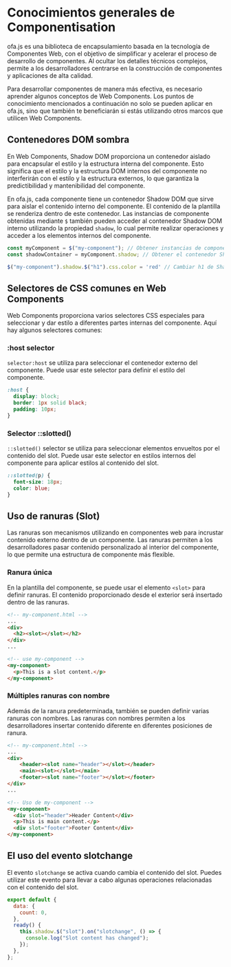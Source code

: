 # Conocimientos generales de Componentisation

ofa.js es una biblioteca de encapsulamiento basada en la tecnología de Componentes Web, con el objetivo de simplificar y acelerar el proceso de desarrollo de componentes. Al ocultar los detalles técnicos complejos, permite a los desarrolladores centrarse en la construcción de componentes y aplicaciones de alta calidad.

Para desarrollar componentes de manera más efectiva, es necesario aprender algunos conceptos de Web Components. Los puntos de conocimiento mencionados a continuación no solo se pueden aplicar en ofa.js, sino que también te beneficiarán si estás utilizando otros marcos que utilicen Web Components.

## Contenedores DOM sombra

En Web Components, Shadow DOM proporciona un contenedor aislado para encapsular el estilo y la estructura interna del componente. Esto significa que el estilo y la estructura DOM internos del componente no interferirán con el estilo y la estructura externos, lo que garantiza la predictibilidad y mantenibilidad del componente.

En ofa.js, cada componente tiene un contenedor Shadow DOM que sirve para aislar el contenido interno del componente. El contenido de la plantilla se renderiza dentro de este contenedor. Las instancias de componente obtenidas mediante `$` también pueden acceder al contenedor Shadow DOM interno utilizando la propiedad `shadow`, lo cual permite realizar operaciones y acceder a los elementos internos del componente.

```javascript
const myComponent = $("my-component"); // Obtener instancias de componentes
const shadowContainer = myComponent.shadow; // Obtener el contenedor Shadow DOM del componente

$("my-component").shadow.$("h1").css.color = 'red' // Cambiar h1 de Shadow DOM a color rojo
```

## Selectores de CSS comunes en Web Components

Web Components proporciona varios selectores CSS especiales para seleccionar y dar estilo a diferentes partes internas del componente. Aquí hay algunos selectores comunes:

### :host selector

`selector:host` se utiliza para seleccionar el contenedor externo del componente. Puede usar este selector para definir el estilo del componente.

```css
:host {
  display: block;
  border: 1px solid black;
  padding: 10px;
}
```

### Selector ::slotted()

`::slotted()` selector se utiliza para seleccionar elementos envueltos por el contenido del slot. Puede usar este selector en estilos internos del componente para aplicar estilos al contenido del slot.

```css
::slotted(p) {
  font-size: 18px;
  color: blue;
}
```

## Uso de ranuras (Slot)

Las ranuras son mecanismos utilizando en componentes web para incrustar contenido externo dentro de un componente. Las ranuras permiten a los desarrolladores pasar contenido personalizado al interior del componente, lo que permite una estructura de componente más flexible.

### Ranura única

En la plantilla del componente, se puede usar el elemento `<slot>` para definir ranuras. El contenido proporcionado desde el exterior será insertado dentro de las ranuras.

```html
<!-- my-component.html -->
...
<div>
  <h2><slot></slot></h2>
</div>
...
```

```html
<!-- use my-component -->
<my-component>
  <p>This is a slot content.</p>
</my-component>
```

### Múltiples ranuras con nombre

Además de la ranura predeterminada, también se pueden definir varias ranuras con nombres. Las ranuras con nombres permiten a los desarrolladores insertar contenido diferente en diferentes posiciones de ranura.

```html
<!-- my-component.html -->
...
<div>
    <header><slot name="header"></slot></header>
    <main><slot></slot></main>
    <footer><slot name="footer"></slot></footer>
</div>
...
```

```html
<!-- Uso de my-component -->
<my-component>
  <div slot="header">Header Content</div>
  <p>This is main content.</p>
  <div slot="footer">Footer Content</div>
</my-component>
```

## El uso del evento slotchange

El evento `slotchange` se activa cuando cambia el contenido del slot. Puedes utilizar este evento para llevar a cabo algunas operaciones relacionadas con el contenido del slot.

```javascript
export default {
  data: {
    count: 0,
  },
  ready() {
    this.shadow.$("slot").on("slotchange", () => {
      console.log("Slot content has changed");
    });
  },
};
```
